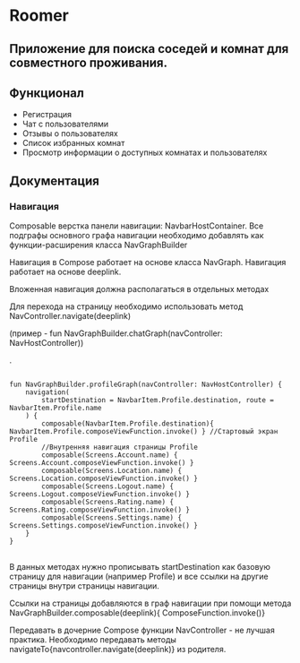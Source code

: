 <h1>Roomer</h1>
<h2>Приложение для поиска соседей и комнат для совместного проживания.</h2>
<h2>Функционал</h2>
<ul>
  <li>Регистрация</li>
  <li>Чат с пользователями</li>
  <li>Отзывы о пользователях</li>
  <li>Список избранных комнат</li>
  <li>Просмотр информации о доступных комнатах и пользователях</li>
</ul>
<h2>Документация</h2>
<h3>Навигация</h3>
<p>Composable верстка панели навигации: NavbarHostContainer. Все подграфы основного графа навигации необходимо добавлять как функции-расширения класса NavGraphBuilder</p>
<p>Навигация в Compose работает на основе класса NavGraph. Навигация работает на основе deeplink. </p>
<p>Вложенная навигация должна располагаться в отдельных методах</p>
<p>Для перехода на страницу необходимо использовать метод NavController.navigate(deeplink)</p>
<p>(пример - fun NavGraphBuilder.chatGraph(navController: NavHostController))</p>. 
<pre>
<code>
fun NavGraphBuilder.profileGraph(navController: NavHostController) {
    navigation(
        startDestination = NavbarItem.Profile.destination, route = NavbarItem.Profile.name
    ) {
        composable(NavbarItem.Profile.destination){ NavbarItem.Profile.composeViewFunction.invoke() } //Стартовый экран Profile
        //Внутренняя навигация страницы Profile
        composable(Screens.Account.name) { Screens.Account.composeViewFunction.invoke() }
        composable(Screens.Location.name) { Screens.Location.composeViewFunction.invoke() }
        composable(Screens.Logout.name) { Screens.Logout.composeViewFunction.invoke() }
        composable(Screens.Rating.name) { Screens.Rating.composeViewFunction.invoke() }
        composable(Screens.Settings.name) { Screens.Settings.composeViewFunction.invoke() }
    }
}
</code>
</pre>
В данных методах нужно прописывать startDestination как базовую страницу для навигации (например Profile) и все ссылки на другие страницы внутри страницы навигации. </p>
<p>Ссылки на страницы добавляются в граф навигации при помощи метода NavGraphBuilder.composable(deeplink){ ComposeFunction.invoke()} </p>
<p>Передавать в дочерние Compose функции NavController - не лучшая практика. Необходимо передавать методы navigateTo{navcontroller.navigate(deeplink)} из родителя. </p>
